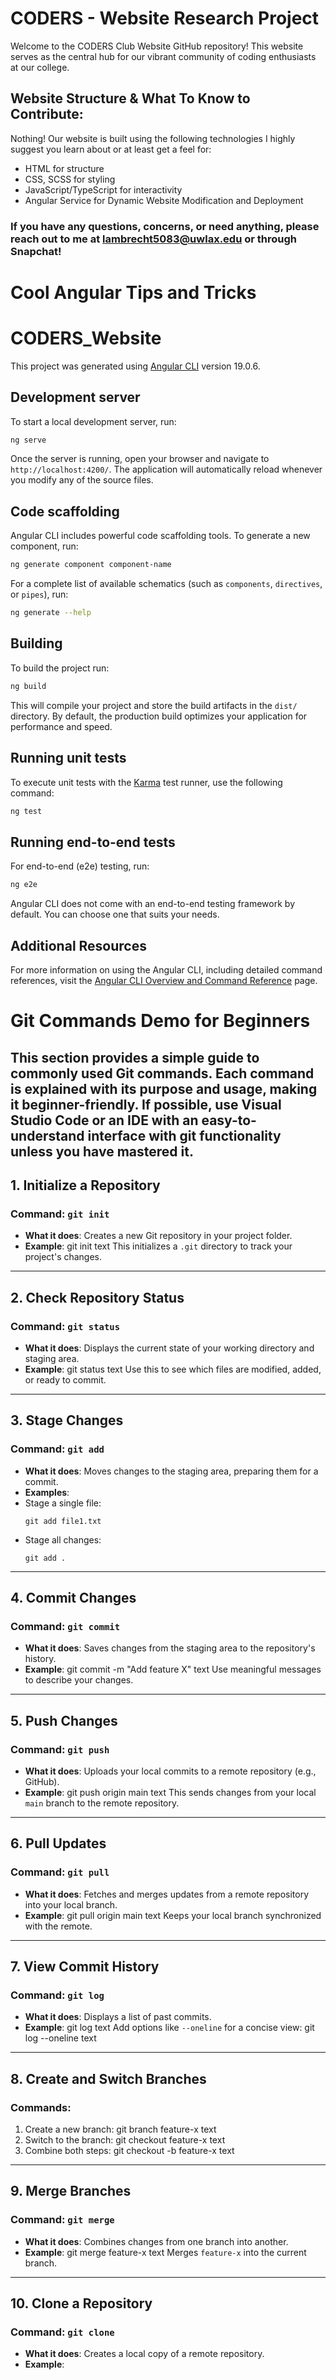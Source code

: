 # CODERS - Website Research Project

Welcome to the CODERS Club Website GitHub repository! This website serves as the central hub for our vibrant community of coding enthusiasts at our college.

## Website Structure & What To Know to Contribute:

Nothing! Our website is built using the following technologies
I highly suggest you learn about or at least get a feel for:

- HTML for structure
- CSS, SCSS for styling
- JavaScript/TypeScript for interactivity
- Angular Service for Dynamic Website Modification and Deployment

### If you have any questions, concerns, or need anything, please reach out to me at lambrecht5083@uwlax.edu or through Snapchat!

# Cool Angular Tips and Tricks

# CODERS_Website

This project was generated using [Angular CLI](https://github.com/angular/angular-cli) version 19.0.6.

## Development server

To start a local development server, run:

```bash
ng serve
```

Once the server is running, open your browser and navigate to `http://localhost:4200/`. The application will automatically reload whenever you modify any of the source files.

## Code scaffolding

Angular CLI includes powerful code scaffolding tools. To generate a new component, run:

```bash
ng generate component component-name
```

For a complete list of available schematics (such as `components`, `directives`, or `pipes`), run:

```bash
ng generate --help
```

## Building

To build the project run:

```bash
ng build
```

This will compile your project and store the build artifacts in the `dist/` directory. By default, the production build optimizes your application for performance and speed.

## Running unit tests

To execute unit tests with the [Karma](https://karma-runner.github.io) test runner, use the following command:

```bash
ng test
```

## Running end-to-end tests

For end-to-end (e2e) testing, run:

```bash
ng e2e
```

Angular CLI does not come with an end-to-end testing framework by default. You can choose one that suits your needs.

## Additional Resources

For more information on using the Angular CLI, including detailed command references, visit the [Angular CLI Overview and Command Reference](https://angular.dev/tools/cli) page.



# Git Commands Demo for Beginners

This section provides a simple guide to commonly used Git commands. Each command is explained with its purpose and usage, making it beginner-friendly.
If possible, use Visual Studio Code or an IDE with an easy-to-understand interface with git functionality unless you have mastered it.
---

## **1. Initialize a Repository**
### Command: `git init`
- **What it does**: Creates a new Git repository in your project folder.
- **Example**:
git init
text
This initializes a `.git` directory to track your project's changes.

---

## **2. Check Repository Status**
### Command: `git status`
- **What it does**: Displays the current state of your working directory and staging area.
- **Example**:
git status
text
Use this to see which files are modified, added, or ready to commit.

---

## **3. Stage Changes**
### Command: `git add`
- **What it does**: Moves changes to the staging area, preparing them for a commit.
- **Examples**:
- Stage a single file:
  ```
  git add file1.txt
  ```
- Stage all changes:
  ```
  git add .
  ```

---

## **4. Commit Changes**
### Command: `git commit`
- **What it does**: Saves changes from the staging area to the repository's history.
- **Example**:
git commit -m "Add feature X"
text
Use meaningful messages to describe your changes.

---

## **5. Push Changes**
### Command: `git push`
- **What it does**: Uploads your local commits to a remote repository (e.g., GitHub).
- **Example**:
git push origin main
text
This sends changes from your local `main` branch to the remote repository.

---

## **6. Pull Updates**
### Command: `git pull`
- **What it does**: Fetches and merges updates from a remote repository into your local branch.
- **Example**:
git pull origin main
text
Keeps your local branch synchronized with the remote.

---

## **7. View Commit History**
### Command: `git log`
- **What it does**: Displays a list of past commits.
- **Example**:
git log
text
Add options like `--oneline` for a concise view:
git log --oneline
text

---

## **8. Create and Switch Branches**
### Commands:
1. Create a new branch:
git branch feature-x
text
2. Switch to the branch:
git checkout feature-x
text
3. Combine both steps:
git checkout -b feature-x
text

---

## **9. Merge Branches**
### Command: `git merge`
- **What it does**: Combines changes from one branch into another.
- **Example**:
git merge feature-x
text
Merges `feature-x` into the current branch.

---

## **10. Clone a Repository**
### Command: `git clone`
- **What it does**: Creates a local copy of a remote repository.
- **Example**:


